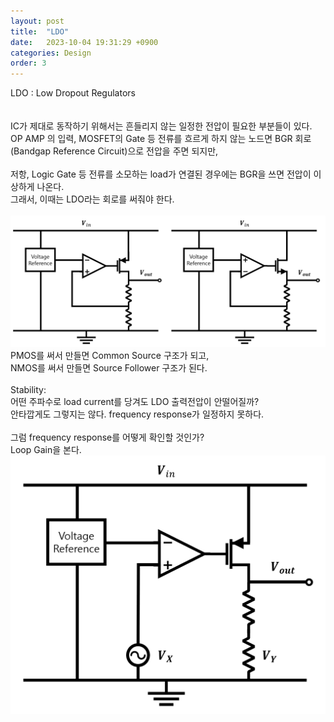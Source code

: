 ```yaml
---
layout: post
title:  "LDO"
date:   2023-10-04 19:31:29 +0900
categories: Design
order: 3
---
```


LDO : Low Dropout Regulators<br>
<br>
<br>
IC가 제대로 동작하기 위해서는 흔들리지 않는 일정한 전압이 필요한 부분들이 있다.<br>
OP AMP 의 입력, MOSFET의 Gate 등 전류를 흐르게 하지 않는 노드면 BGR 회로(Bandgap Reference Circuit)으로 전압을 주면 되지만,<br>
<br>
저항, Logic Gate 등 전류를 소모하는 load가 연결된 경우에는 BGR을 쓰면 전압이 이상하게 나온다.<br>
그래서, 이때는 LDO라는 회로를 써줘야 한다.<br>
<br>
![alt text](/public/img/LDO1.png)<br>
PMOS를 써서 만들면 Common Source 구조가 되고,<br>
NMOS를 써서 만들면 Source Follower 구조가 된다.<br>
<br>
Stability:<br>
어떤 주파수로 load current를 당겨도 LDO 출력전압이 안떨어질까?<br>
안타깝게도 그렇지는 않다. frequency response가 일정하지 못하다.<br>
<br>
그럼 frequency response를 어떻게 확인할 것인가?<br>
Loop Gain을 본다.<br>
![alt text](/public/img/LDO2.png)<br>


